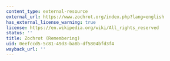 ```yaml
---
content_type: external-resource
external_url: https://www.zochrot.org/index.php?lang=english
has_external_license_warning: true
license: https://en.wikipedia.org/wiki/All_rights_reserved
status: ''
title: Zochrot (Remembering)
uid: 0eefccd5-5c81-49d3-ba8b-df5804bfd3f4
wayback_url: ''
---
```

